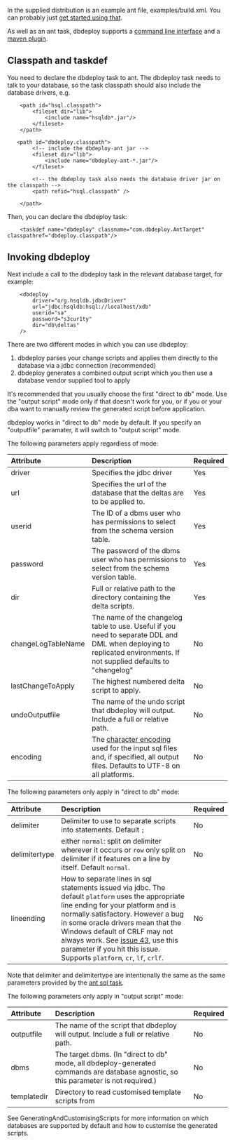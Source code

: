 In the supplied distribution is an example ant file, examples/build.xml.  You can probably just [get started using that](GettingStarted.md).

As well as an ant task, dbdeploy supports a [command line interface](UsingTheCommandLineInterface.md) and a [maven plugin](UsingTheMavenPlugin.md).

## Classpath and taskdef ##

You need to declare the dbdeploy task to ant. The dbdeploy task needs to talk to your database, so the task classpath should also include the database drivers, e.g.

```
    <path id="hsql.classpath">
        <fileset dir="lib">
            <include name="hsqldb*.jar"/>
        </fileset>
    </path>

   <path id="dbdeploy.classpath">
        <!-- include the dbdeploy-ant jar -->
        <fileset dir="lib">
            <include name="dbdeploy-ant-*.jar"/>
        </fileset>

        <!-- the dbdeploy task also needs the database driver jar on the classpath -->
        <path refid="hsql.classpath" />

    </path>

```

Then, you can declare the dbdeploy task:

```
    <taskdef name="dbdeploy" classname="com.dbdeploy.AntTarget" classpathref="dbdeploy.classpath"/>
```

## Invoking dbdeploy ##

Next include a call to the dbdeploy task in the relevant database target, for example:

```
    <dbdeploy
        driver="org.hsqldb.jdbcDriver"
        url="jdbc:hsqldb:hsql://localhost/xdb"
        userid="sa"
        password="s3cur1ty"
        dir="db\deltas"
    />
```

There are two different modes in which you can use dbdeploy:

  1. dbdeploy parses your change scripts and applies them directly to the database via a jdbc connection (recommended)
  1. dbdeploy generates a combined output script which you then use a database vendor supplied tool to apply

It's recommended that you usually choose the first "direct to db" mode. Use the "output script" mode only if that doesn't work for you, or if you or your dba want to manually review the generated script before application.

dbdeploy works in "direct to db" mode by default. If you specify an "outputfile" paramater, it will switch to "output script" mode.

The following parameters apply regardless of mode:

|Attribute | Description | Required |
|:---------|:------------|:---------|
|driver | Specifies the jdbc driver | Yes |
|url |Specifies the url of the database that the deltas are to be applied to. |Yes|
|userid |The ID of a dbms user who has permissions to select from the schema version table. |Yes|
|password |The password of the dbms user who has permissions to select from the schema version table. |Yes|
|dir |Full or relative path to the directory containing the delta scripts. |Yes|
|changeLogTableName |The name of the changelog table to use.  Useful if you need to separate DDL and DML when deploying to replicated environments. If not supplied defaults to "changelog"|No|
|lastChangeToApply |The highest numbered delta script to apply. |No|
|undoOutputfile |The name of the undo script that dbdeploy will output. Include a full or relative path. |No|
|encoding | The [character encoding](http://download.oracle.com/javase/6/docs/api/java/nio/charset/Charset.html) used for the input sql files and, if specified, all output files. Defaults to UTF-8 on all platforms.|No|

The following parameters only apply in "direct to db" mode:

|Attribute | Description | Required |
|:---------|:------------|:---------|
|delimiter|Delimiter to use to separate scripts into statements. Default `;`|No|
|delimitertype|either `normal`: split on delimiter wherever it occurs or `row` only split on delimiter if it features on a line by itself. Default `normal`.|No|
|lineending | How to separate lines in sql statements issued via jdbc. The default `platform` uses the appropriate line ending for your platform and is normally satisfactory. However a bug in some oracle drivers mean that the Windows default of CRLF may not always work. See [issue 43](https://code.google.com/p/dbdeploy/issues/detail?id=43), use this parameter if you hit this issue. Supports `platform`, `cr`, `lf`, `crlf`.|No|

Note that delimiter and delimitertype are intentionally the same as the same parameters provided by the [ant sql task](http://ant.apache.org/manual/CoreTasks/sql.html).

The following parameters only apply in "output script" mode:

|Attribute | Description | Required |
|:---------|:------------|:---------|
|outputfile |The name of the script that dbdeploy will output. Include a full or relative path.|No|
|dbms |The target dbms. (In "direct to db" mode, all dbdeploy-generated commands are database agnostic, so this parameter is not required.) |No|
|templatedir| Directory to read customised template scripts from| No|

See GeneratingAndCustomisingScripts for more information on which databases are supported by default and how to customise the generated scripts.
